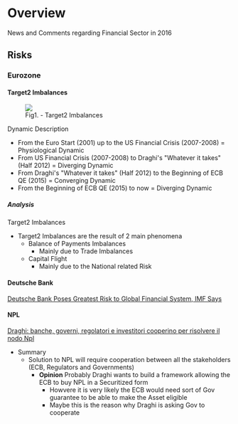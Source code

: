 
# Overview 

News and Comments regarding Financial Sector in 2016 

## Risks 

### Eurozone 

#### Target2 Imbalances 

<figure>
  <img src="http://www.rischiocalcolato.it/wp-content/uploads/2016/05/Schermata-2016-05-30-alle-11.20.55-650x387.jpg">
  <figcaption>Fig1. - Target2 Imbalances</figcaption>
</figure>


Dynamic Description 

- From the Euro Start (2001) up to the US Financial Crisis (2007-2008) = Physiological Dynamic 
- From US Financial Crisis (2007-2008) to Draghi's "Whatever it takes" (Half 2012) = Diverging Dynamic 
- From Draghi's "Whatever it takes" (Half 2012) to the Beginning of ECB QE (2015) = Converging Dynamic 
- From the Beginning of ECB QE (2015) to now = Diverging Dynamic 



##### Analysis 

Target2 Imbalances 

- Target2 Imbalances are the result of 2 main phenomena 
  - Balance of Payments Imbalances 
    - Mainly due to Trade Imbalances 
  - Capital Flight 
    - Mainly due to the National related Risk 
    


#### Deutsche Bank 

[Deutsche Bank Poses Greatest Risk to Global Financial System, IMF Says](http://www.wsj.com/articles/deutsche-bank-poses-greatest-risk-to-global-financial-system-imf-says-1467239405)


#### NPL 

[Draghi: banche, governi, regolatori e investitori cooperino per risolvere il nodo Npl](http://www.ilsole24ore.com/art/notizie/2016-04-15/draghi-banche-governi-regolatori-e-investitori-cooperino-risolvere-npl--184312.shtml?uuid=ACLzAq8C)
- Summary 
  - Solution to NPL will require cooperation between all the stakeholders (ECB, Regulators and Governments) 
    - **Opinion** Probably Draghi wants to build a framework allowing the ECB to buy NPL in a Securitized form 
      - Howvere it is very likely the ECB would need sort of Gov guarantee to be able to make the Asset eligible 
      - Maybe this is the reason why Draghi is asking Gov to cooperate 






